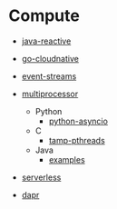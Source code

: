 # Compute

- [java-reactive](./java-reactive/README.md)

- [go-cloudnative](./go-cloudnative/README.md)

- [event-streams](./event-streams/README.md)

- [multiprocessor](./multiprocessor/README.md)
  - Python
    - [python-asyncio](./multiprocessor/python-asyncio/README.md)
  - C
    - [tamp-pthreads](./multiprocessor/c/tamp-pthreads/README.md)
  - Java
    - [examples](./multiprocessor/java/README.md)

- [serverless](./serverless/README.md)

- [dapr](./dapr/REAME.md)